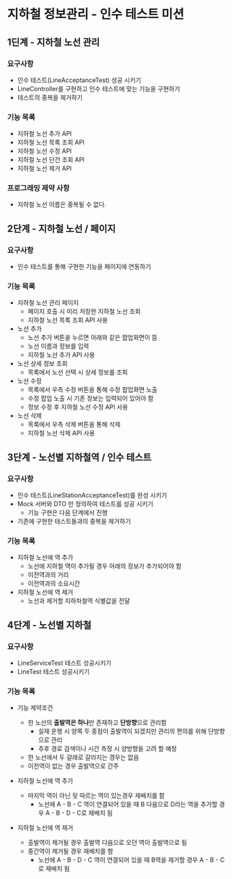# 지하철 정보관리 - 인수 테스트 미션

## 1딘계 - 지하철 노선 관리
### 요구사항 
- 인수 테스트(LineAcceptanceTest) 성공 시키기
- LineController를 구현하고 인수 테스트에 맞는 기능을 구현하기
- 테스트의 중복을 제거하기 
  
### 기능 목록
- 지하철 노선 추가 API
- 지하철 노선 목록 조회 API
- 지하철 노선 수정 API
- 지하철 노선 단건 조회 API
- 지하철 노선 제거 API

### 프로그래밍 제약 사항
- 지하철 노선 이름은 중복될 수 없다.

## 2단계 - 지하철 노선 / 페이지
### 요구사항
- 인수 테스트를 통해 구현한 기능을 페이지에 연동하기

### 기능 목록
- 지하철 노선 관리 페이지
    - 페이지 호출 시 미리 저장한 지하철 노선 조회
    - 지하철 노선 목록 조회 API 사용
- 노선 추가
    - 노선 추가 버튼을 누르면 아래와 같은 팝업화면이 뜸
    - 노선 이름과 정보를 입력
    - 지하철 노선 추가 API 사용
- 노선 상세 정보 조회
    - 목록에서 노선 선택 시 상세 정보를 조회
- 노선 수정
    - 목록에서 우측 수정 버튼을 통해 수정 팝업화면 노출
    - 수정 팝업 노출 시 기존 정보는 입력되어 있어야 함
    - 정보 수정 후 지하철 노선 수정 API 사용
- 노선 삭제
    - 목록에서 우측 삭제 버튼을 통해 삭제
    - 지하철 노선 삭제 API 사용
    
## 3단계 - 노선별 지하철역 / 인수 테스트
### 요구사항
- 인수 테스트(LineStationAcceptanceTest)를 완성 시키기
- Mock 서버와 DTO 만 정의하여 테스트를 성공 시키기
    - 기능 구현은 다음 단계에서 진행
- 기존에 구현한 테스트들과의 중복을 제거하기

### 기능 목록
- 지하철 노선에 역 추가
    - 노선에 지하철 역이 추가될 경우 아래의 정보가 추가되어야 함
    - 이전역과의 거리
    - 이전역과의 소요시간
- 지하철 노선에 역 제거
    - 노선과 제거할 지하차철역 식별값을 전달

## 4단계 - 노선별 지하철
### 요구사항
- LineServiceTest 테스트 성공시키기
- LineTest 테스트 성공시키기

### 기능 목록
- 기능 제약조건
    - 한 노선의 **출발역은 하나**만 존재하고 **단방향**으로 관리함
        - 실재 운행 시 양쪽 두 종점이 출발역이 되겠지만 관리의 편의를 위해 단방향으로 관리
        - 추후 경로 검색이나 시간 측정 시 양방향을 고려 할 예정
    - 한 노선에서 두 갈래로 갈라지는 경우는 없음
    - 이전역이 없는 경우 출발역으로 간주

- 지하철 노선에 역 추가
    - 마지막 역이 아닌 뒷 따르는 역이 있는경우 재배치를 함
        - 노선에 A - B - C 역이 연결되어 있을 때 B 다음으로 D라는 역을 추가할 경우 A - B - D - C로 재배치 됨
- 지하철 노선에 역 제거
    - 출발역이 제거될 경우 출발역 다음으로 오던 역이 출발역으로 됨
    - 중간역이 제거될 경우 재배치를 함
        - 노선에 A - B - D - C 역이 연결되어 있을 때 B역을 제거할 경우 A - B - C로 재배치 됨